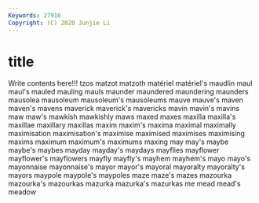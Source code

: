 ```yaml
---
Keywords: 27916
Copyright: (C) 2020 Junjie Li
---
```


# title

Write contents here!!!
tzos 
matzot 
matzoth 
matériel 
matériel's 
maudlin 
maul 
maul's 
mauled
mauling 
mauls 
maunder 
maundered 
maundering 
maunders 
mausolea 
mausoleum 
mausoleum's 
mausoleums
mauve 
mauve's 
maven 
maven's 
mavens 
maverick 
maverick's 
mavericks 
mavin 
mavin's
mavins 
maw 
maw's 
mawkish 
mawkishly 
maws 
maxed 
maxes 
maxilla 
maxilla's
maxillae 
maxillary 
maxillas 
maxim 
maxim's 
maxima 
maximal 
maximally 
maximisation 
maximisation's
maximise 
maximised 
maximises 
maximising 
maxims 
maximum 
maximum's 
maximums 
maxing 
may
may's 
maybe 
maybe's 
maybes 
mayday 
mayday's 
maydays 
mayflies 
mayflower 
mayflower's
mayflowers 
mayfly 
mayfly's 
mayhem 
mayhem's 
mayo 
mayo's 
mayonnaise 
mayonnaise's 
mayor
mayor's 
mayoral 
mayoralty 
mayoralty's 
mayors 
maypole 
maypole's 
maypoles 
maze 
maze's
mazes 
mazourka 
mazourka's 
mazourkas 
mazurka 
mazurka's 
mazurkas 
me 
mead 
mead's
meadow 
